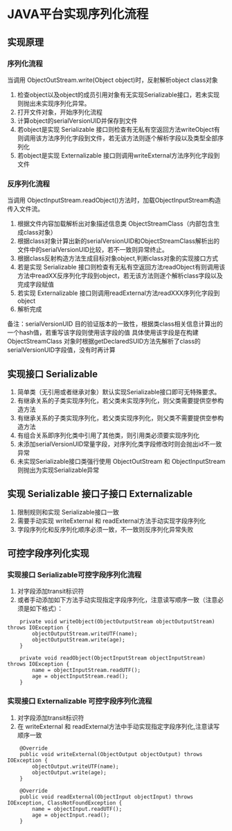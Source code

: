 # JAVA平台实现序列化流程

## 实现原理

### 序列化流程
当调用 ObjectOutStream.write(Object object)时，反射解析object class对象
1. 检查object以及object的成员引用对象有无实现Serializable接口，若未实现则抛出未实现序列化异常。
2. 打开文件对象，开始序列化流程
3. 计算object的serialVersionUID并保存到文件
4. 若object是实现 Serializable 接口则检查有无私有空返回方法writeObject有则调用该方法序列化字段到文件，若无该方法则逐个解析字段以及类型全部序列化
5. 若object是实现 Externalizable 接口则调用writeExternal方法序列化字段到文件

### 反序列化流程
当调用 ObjectInputStream.readObject()方法时，加载ObjectInputStream构造传入文件流。
1. 根据文件内容加载解析出对象描述信息类 ObjectStreamClass（内部包含生成class对象）
2. 根据class对象计算出新的serialVersionUID和ObjectStreamClass解析出的文件中的serialVersionUID比较，若不一致则异常终止。
3. 根据class反射构造方法生成目标对象object,判断class对象的实现接口方式
4. 若是实现 Serializable 接口则检查有无私有空返回方法readObject有则调用该方法中readXX反序列化字段到object，若无该方法则逐个解析class字段以及完成字段赋值
5. 若实现 Externalizable 接口则调用readExternal方法readXXX序列化字段到object
6. 解析完成

备注：serialVersionUID 目的验证版本的一致性，根据类class相关信息计算出的一个hash值，若重写该字段则使用该字段的值
具体使用该字段是在构建 ObjectStreamClass 对象时根据getDeclaredSUID方法先解析了class的serialVersionUID字段值，没有时再计算

## 实现接口 Serializable
1. 简单类（无引用或者继承对象）默认实现Serializable接口即可无特殊要求。
2. 有继承关系的子类实现序列化，若父类未实现序列化，则父类需要提供空参构造方法
3. 有继承关系的子类实现序列化，若父类实现序列化，则父类不需要提供空参构造方法
4. 有组合关系即序列化类中引用了其他类，则引用类必须要实现序列化
5. 未添加serialVersionUID常量字段，对序列化类字段修改时则会抛出id不一致异常
6. 未实现Serializable接口类强行使用 ObjectOutStream 和 ObjectInputStream 则抛出为实现Serializable异常

## 实现 Serializable 接口子接口 Externalizable
1. 限制规则和实现 Serializable接口一致
2. 需要手动实现 writeExternal 和 readExternal方法手动实现字段序列化
3. 字段序列化和反序列化顺序必须一致，不一致则反序列化异常失败

## 可控字段序列化实现
### 实现接口 Serializable可控字段序列化流程
1. 对字段添加transit标识符
2. 或者手动添加如下方法手动实现指定字段序列化，注意读写顺序一致（注意必须是如下格式）：

```
    private void writeObject(ObjectOutputStream objectOutputStream) throws IOException {
        objectOutputStream.writeUTF(name);
        objectOutputStream.write(age);
    }

    private void readObject(ObjectInputStream objectInputStream) throws IOException {
        name = objectInputStream.readUTF();
        age = objectInputStream.read();
    }

```

### 实现接口 Externalizable 可控字段序列化流程
1. 对字段添加transit标识符
2. 在 writeExternal 和 readExternal方法中手动实现指定字段序列化,注意读写顺序一致

```
    @Override
    public void writeExternal(ObjectOutput objectOutput) throws IOException {
        objectOutput.writeUTF(name);
        objectOutput.write(age);
    }

    @Override
    public void readExternal(ObjectInput objectInput) throws IOException, ClassNotFoundException {
        name = objectInput.readUTF();
        age = objectInput.read();
    }
 ```
